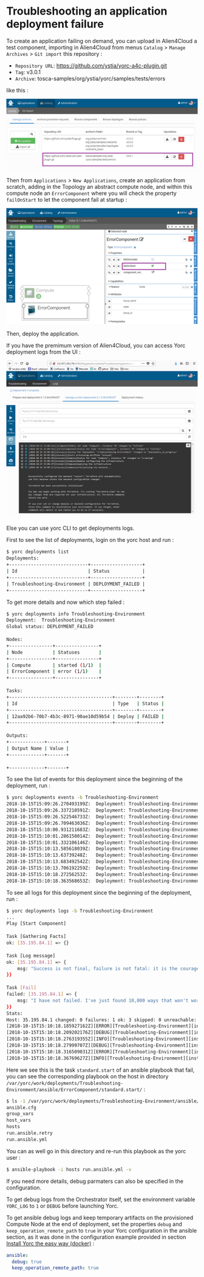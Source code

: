 # Troubleshooting an application deployment failure

To create an application failing on demand, you can upload in Alien4Cloud
a test component, importing in Alien4Cloud from menus `Catalog` > `Manage Archives` > `Git import` this repository :
  * `Repository URL`: https://github.com/ystia/yorc-a4c-plugin.git
  * `Tag`: v3.0.1
  * `Archive`: tosca-samples/org/ystia/yorc/samples/tests/errors
  
like this :

<img src="../images/a4cTroubleshootGitImport.png">

Then from `Applications` > `New Applications`, create an application from scratch,
adding in the Topology an abstract compute node, and within this compute node an
 `ErrorComponent` where you will check the property `failOnStart` to let the
 component fail at startup :

<img src="../images/a4cTroubleshootApplicationTopology.png">

Then, deploy the application.

If you have the premimum version of Alien4Cloud, you can access Yorc deployment logs from the UI :

<img src="../images/a4cTroubleshootApplicationLogs.png">

Else you can use yorc CLI to get deployments logs.

First to see the list of deployments, login on the yorc host and run :

```bash
$ yorc deployments list
Deployments:
+-----------------------------+-------------------+
| Id                          | Status            |
+-----------------------------+-------------------+
| Troubleshooting-Environment | DEPLOYMENT_FAILED |
+-----------------------------+-------------------+
```

To get more details and now which step failed :
```bash
$ yorc deployments info Troubleshooting-Environment
Deployment:  Troubleshooting-Environment
Global status: DEPLOYMENT_FAILED

Nodes:
+----------------+----------------+
| Node           | Statuses       |
+----------------+----------------+
| Compute        | started (1/1)  |
| ErrorComponent | error (1/1)    |
+----------------+----------------+

Tasks:
+--------------------------------------+--------+--------+
| Id                                   | Type   | Status |
+--------------------------------------+--------+--------+
| 12aa92b6-70b7-4b3c-8971-90ae10d59b54 | Deploy | FAILED |
+--------------------------------------+--------+--------+

Outputs:
+-------------+-------+
| Output Name | Value |
+-------------+-------+

+-------------+-------+
```

To see the list of events for this deployment since the beginning of the deployment, run :
```bash
$ yorc deployments events -b Troubleshooting-Environment
2018-10-15T15:09:26.270493199Z:	 Deployment: Troubleshooting-Environment	 Node: Compute	 Instance: 0	 State: initial
2018-10-15T15:09:26.337210591Z:	 Deployment: Troubleshooting-Environment	 Node: ErrorComponent	 Instance: 0	 State: initial
2018-10-15T15:09:26.522546733Z:	 Deployment: Troubleshooting-Environment	 Deployment Status: deployment_in_progress
2018-10-15T15:09:26.709463036Z:	 Deployment: Troubleshooting-Environment	 Node: Compute	 Instance: 0	 State: creating
2018-10-15T15:10:00.931211683Z:	 Deployment: Troubleshooting-Environment	 Node: Compute	 Instance: 0	 State: started
2018-10-15T15:10:01.286150014Z:	 Deployment: Troubleshooting-Environment	 Node: ErrorComponent	 Instance: 0	 State: initial
2018-10-15T15:10:01.332106146Z:	 Deployment: Troubleshooting-Environment	 Node: ErrorComponent	 Instance: 0	 State: creating
2018-10-15T15:10:13.585618039Z:	 Deployment: Troubleshooting-Environment	 Node: ErrorComponent	 Instance: 0	 State: created
2018-10-15T15:10:13.63739248Z:	 Deployment: Troubleshooting-Environment	 Node: ErrorComponent	 Instance: 0	 State: configuring
2018-10-15T15:10:13.683492542Z:	 Deployment: Troubleshooting-Environment	 Node: ErrorComponent	 Instance: 0	 State: configured
2018-10-15T15:10:13.706192259Z:	 Deployment: Troubleshooting-Environment	 Node: ErrorComponent	 Instance: 0	 State: starting
2018-10-15T15:10:18.27256253Z:	 Deployment: Troubleshooting-Environment	 Node: ErrorComponent	 Instance: 0	 State: error
2018-10-15T15:10:18.363568653Z:	 Deployment: Troubleshooting-Environment	 Deployment Status: deployment_failed
```

To see all logs for this deployment since the beginning of the deployment, run :

```bash
$ yorc deployments logs -b Troubleshooting-Environment
...
Play [Start Component]

Task [Gathering Facts]
ok: [35.195.84.1] => {}

Task [Log message]
ok: [35.195.84.1] => {
	msg: "Success is not final, failure is not fatal: it is the courage to continue that counts. Winston Churchill"
}}

Task [Fail]
failed: [35.195.84.1] => {
	msg: "I have not failed. I've just found 10,000 ways that won't work. Thomas A. Edison"
}}
Stats:
Host: 35.195.84.1 changed: 0 failures: 1 ok: 3 skipped: 0 unreachable: 0
[2018-10-15T15:10:18.185927162Z][ERROR][Troubleshooting-Environment][install][12aa92b6-70b7-4b3c-8971-90ae10d59b54][ErrorComponent][0][standard][start][]Ansible execution for operation "standard.start" on node "ErrorComponent" failed
[2018-10-15T15:10:18.209202176Z][DEBUG][Troubleshooting-Environment][install][12aa92b6-70b7-4b3c-8971-90ae10d59b54][ErrorComponent][0][standard][start][]operation failed
[2018-10-15T15:10:18.276319355Z][INFO][Troubleshooting-Environment][install][12aa92b6-70b7-4b3c-8971-90ae10d59b54][ErrorComponent][0][][][]Status for node "ErrorComponent", instance "0" changed to "error"
[2018-10-15T15:10:18.27999707Z][DEBUG][Troubleshooting-Environment][install][12aa92b6-70b7-4b3c-8971-90ae10d59b54][ErrorComponent][][][][]Step "ErrorComponent_start": error details: exit status 2
[2018-10-15T15:10:18.316509031Z][ERROR][Troubleshooting-Environment][install][12aa92b6-70b7-4b3c-8971-90ae10d59b54][][][][][]Error 'exit status 2' happened in workflow "install".
[2018-10-15T15:10:18.36769627Z][INFO][Troubleshooting-Environment][install][12aa92b6-70b7-4b3c-8971-90ae10d59b54][][][][][]Status for deployment "Troubleshooting-Environment" changed to "deployment_failed"
```

Here we see this is the task `standard.start` of an ansible playbook that fail,
you can see the corresponding playbook on the host in directory `/var/yorc/work/deployments/Troubleshooting-Environment/ansible/ErrorComponent/standard.start/` :
```bash
$ ls -1 /var/yorc/work/deployments/Troubleshooting-Environment/ansible/ErrorComponent/standard.start/
ansible.cfg
group_vars
host_vars
hosts
run.ansible.retry
run.ansible.yml
```

You can as well go in this directory and re-run this playbook as the yorc user :
```bash
$ ansible-playbook -i hosts run.ansible.yml -v
```

If you need more details, debug parmaters can also be specified in the configuration.

To get debug logs from the Orchestrator itself, set the environment variable `YORC_LOG`
to `1` or `DEBUG` before launching Yorc.

To get ansible debug logs and keep temporary artifacts on the provisioned Compute
Node at the end of deployment, set the properties `debug` and `keep_operation_remote_path` 
to `true` in your Yorc configuration in the ansible section, as it was done in the
configuration example provided in section [Install Yorc the easy way (docker)](../install/install_yorc_docker.md) :
```yaml
ansible:
  debug: true
  keep_operation_remote_path: true
```
